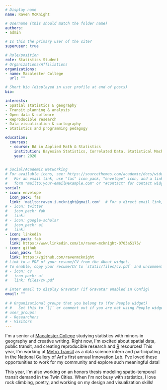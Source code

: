 ```yaml
---
# Display name
name: Raven McKnight

# Username (this should match the folder name)
authors:
- admin

# Is this the primary user of the site?
superuser: true

# Role/position
role: Statistics Student 
# Organizations/Affiliations
organizations:
- name: Macalester College
  url: ""

# Short bio (displayed in user profile at end of posts)
bio: 

interests:
- Spatial statistics & geography
- Transit planning & analysis
- Open data & software
- Reproducible research
- Data visualization & cartography
- Statistics and programming pedagogy

education:
  courses:
  - course: BA in Applied Math & Statistics
    institution: Bayesian Statistics, Correlated Data, Statistical Machine Learning, Computational Linear Algebra, Urban GIS, 2D Design
    year: 2020
  

# Social/Academic Networking
# For available icons, see: https://sourcethemes.com/academic/docs/widgets/#icons
#   For an email link, use "fas" icon pack, "envelope" icon, and a link in the
#   form "mailto:your-email@example.com" or "#contact" for contact widget.
social:
- icon: envelope
  icon_pack: fas
  link: 'mailto:raven.i.mcknight@gmail.com'  # For a direct email link, use "mailto:test@example.org".
# - icon: twitter
#   icon_pack: fab
#   link: 
# - icon: google-scholar
#   icon_pack: ai
#   link: 
- icon: linkedin
  icon_pack: fab
  link: https://www.linkedin.com/in/raven-mcknight-0703a5175/
- icon: github
  icon_pack: fab
  link: https://github.com/ravenmcknight
# Link to a PDF of your resume/CV from the About widget.
# To enable, copy your resume/CV to `static/files/cv.pdf` and uncomment the lines below.  
# - icon: cv
#   icon_pack: ai
#   link: files/cv.pdf

# Enter email to display Gravatar (if Gravatar enabled in Config)
email: ""
  
# # Organizational groups that you belong to (for People widget)
# #   Set this to `[]` or comment out if you are not using People widget.  
# user_groups:
# - Researchers
# - Visitors
---
```


I'm a senior at [Macalester College](https://www.macalester.edu/) studying statistics with minors in geography and creative writing. Right now, I'm excited about spatial data, public transit, and creating reproducible research and [R](https://www.r-project.org/) resources! This year, I'm working at [Metro Transit](https://www.metrotransit.org/home) as a data science intern and participating in the [National Gallery of Art's](https://www.nga.gov/) first annual [Innovation Lab](https://www.nga.gov/press/2019/datathon.html). I've loved these opportunities to work for my community and explore such meaningful data!

This year, I'm also working on an honors thesis modeling spatio-temporal transit demand in the Twin Cities. When I'm not busy with statistics, I love rock climbing, poetry, and working on my design and visualization skills!